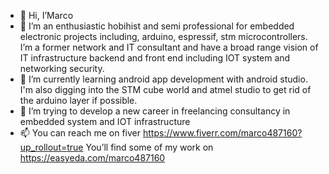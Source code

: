 - 👋 Hi, I’Marco
- 👀 I’m an enthusiastic hobihist and semi professional for embedded electronic projects including, arduino, espressif, stm microcontrollers.
I’m a former network and IT consultant and have a broad range vision of IT infrastructure backend and front end including IOT system and networking security.
- 🌱 I’m currently learning android app development with android studio. I'm also digging into the STM cube world and atmel studio to get rid of the arduino layer if possible.
- 💞️ I’m trying to develop a new career in freelancing consultancy in embedded system and IOT infrastructure
- 📫 You can reach me on fiver https://www.fiverr.com/marco487160?up_rollout=true
You’ll find some of my work on https://easyeda.com/marco487160 

<!---
marcoHomeStudio/marcoHomeStudio is a ✨ special ✨ repository because its `README.md` (this file) appears on your GitHub profile.
You can click the Preview link to take a look at your changes.
--->
